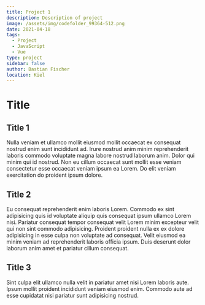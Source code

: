 ```yaml
---
title: Project 1
description: Description of project
image: /assets/img/codefolder_99364-512.png
date: 2021-04-18
tags:
  - Project
  - JavaScript
  - Vue
type: project
sidebar: false
author: Bastian Fischer
location: Kiel
---
```

# Title

## Title 1
Nulla veniam et ullamco mollit eiusmod mollit occaecat ex consequat nostrud enim sunt incididunt ad. Irure nostrud anim minim reprehenderit laboris commodo voluptate magna labore nostrud laborum anim. Dolor qui minim qui id nostrud. Non eu cillum occaecat sunt mollit esse veniam consectetur esse occaecat veniam ipsum ea Lorem. Do elit veniam exercitation do proident ipsum dolore.

## Title 2
Eu consequat reprehenderit enim laboris Lorem. Commodo ex sint adipisicing quis id voluptate aliquip quis consequat ipsum ullamco Lorem nisi. Pariatur consequat tempor consequat velit Lorem minim excepteur velit qui non sint commodo adipisicing. Proident proident nulla ex ex dolore adipisicing in esse culpa non voluptate ad consequat. Velit eiusmod ea minim veniam ad reprehenderit laboris officia ipsum. Duis deserunt dolor laborum anim amet et pariatur cillum consequat.

## Title 3
Sint culpa elit ullamco nulla velit in pariatur amet nisi Lorem laboris aute. Ipsum mollit proident incididunt veniam eiusmod enim. Commodo aute ad esse cupidatat nisi pariatur sunt adipisicing nostrud.

